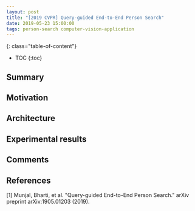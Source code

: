 ```yaml
---
layout: post
title: "[2019 CVPR] Query-guided End-to-End Person Search"
date: 2019-05-23 15:00:00
tags: person-search computer-vision-application
---
```


<!--more-->

{: class="table-of-content"}
* TOC
{:toc}


## Summary


## Motivation


## Architecture


## Experimental results


## Comments


## References

[1] Munjal, Bharti, et al. "Query-guided End-to-End Person Search." arXiv preprint arXiv:1905.01203 (2019).
